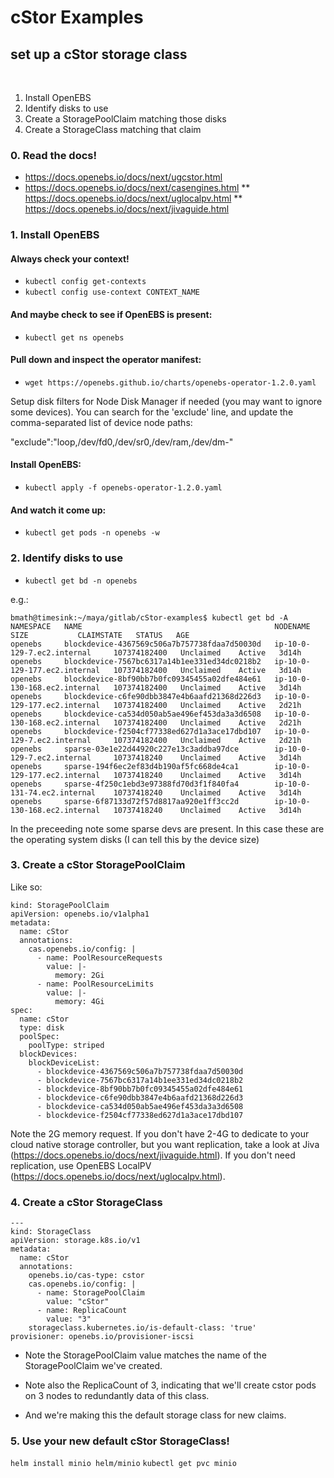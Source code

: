# cStor Examples

## set up a cStor storage class
​
1. Install OpenEBS
2. Identify disks to use
3. Create a StoragePoolClaim matching those disks
4. Create a StorageClass matching that claim

### 0. Read the docs!
* https://docs.openebs.io/docs/next/ugcstor.html
* https://docs.openebs.io/docs/next/casengines.html
** https://docs.openebs.io/docs/next/uglocalpv.html
** https://docs.openebs.io/docs/next/jivaguide.html

### 1. Install OpenEBS

#### Always check your context!
* `kubectl config get-contexts`
* `kubectl config use-context CONTEXT_NAME`

#### And maybe check to see if OpenEBS is present:
* `kubectl get ns openebs`

#### Pull down and inspect the operator manifest:

* `wget https://openebs.github.io/charts/openebs-operator-1.2.0.yaml`

Setup disk filters for Node Disk Manager if needed (you may want to
ignore some devices).  You can search for the 'exclude' line, and
update the comma-separated list of device node paths:

"exclude":"loop,/dev/fd0,/dev/sr0,/dev/ram,/dev/dm-"

#### Install OpenEBS:

* `kubectl apply -f openebs-operator-1.2.0.yaml`

#### And watch it come up:

* `kubectl get pods -n openebs -w`

### 2. Identify disks to use

* `kubectl get bd -n openebs`

e.g.:
```
bmath@timesink:~/maya/gitlab/cStor-examples$ kubectl get bd -A
NAMESPACE   NAME                                           NODENAME                       SIZE           CLAIMSTATE   STATUS   AGE
openebs     blockdevice-4367569c506a7b757738fdaa7d50030d   ip-10-0-129-7.ec2.internal     107374182400   Unclaimed    Active   3d14h
openebs     blockdevice-7567bc6317a14b1ee331ed34dc0218b2   ip-10-0-129-177.ec2.internal   107374182400   Unclaimed    Active   3d14h
openebs     blockdevice-8bf90bb7b0fc09345455a02dfe484e61   ip-10-0-130-168.ec2.internal   107374182400   Unclaimed    Active   3d14h
openebs     blockdevice-c6fe90dbb3847e4b6aafd21368d226d3   ip-10-0-129-177.ec2.internal   107374182400   Unclaimed    Active   2d21h
openebs     blockdevice-ca534d050ab5ae496ef453da3a3d6508   ip-10-0-130-168.ec2.internal   107374182400   Unclaimed    Active   2d21h
openebs     blockdevice-f2504cf77338ed627d1a3ace17dbd107   ip-10-0-129-7.ec2.internal     107374182400   Unclaimed    Active   2d21h
openebs     sparse-03e1e22d44920c227e13c3addba97dce        ip-10-0-129-7.ec2.internal     10737418240    Unclaimed    Active   3d14h
openebs     sparse-194f6ec2ef83d4b190af5fc668de4ca1        ip-10-0-129-177.ec2.internal   10737418240    Unclaimed    Active   3d14h
openebs     sparse-4f250c1ebd3e97388fd70d3f1f840fa4        ip-10-0-131-74.ec2.internal    10737418240    Unclaimed    Active   3d14h
openebs     sparse-6f87133d72f57d8817aa920e1ff3cc2d        ip-10-0-130-168.ec2.internal   10737418240    Unclaimed    Active   3d14h
```
In the preceeding note some sparse devs are present.  In this case these are the operating system disks (I can tell this by the device size)

### 3. Create a cStor StoragePoolClaim

Like so:
```
kind: StoragePoolClaim
apiVersion: openebs.io/v1alpha1
metadata:
  name: cStor
  annotations:
    cas.openebs.io/config: |
      - name: PoolResourceRequests
        value: |-
          memory: 2Gi
      - name: PoolResourceLimits
        value: |-
          memory: 4Gi
spec:
  name: cStor
  type: disk
  poolSpec:
    poolType: striped
  blockDevices:
    blockDeviceList:
      - blockdevice-4367569c506a7b757738fdaa7d50030d
      - blockdevice-7567bc6317a14b1ee331ed34dc0218b2
      - blockdevice-8bf90bb7b0fc09345455a02dfe484e61
      - blockdevice-c6fe90dbb3847e4b6aafd21368d226d3
      - blockdevice-ca534d050ab5ae496ef453da3a3d6508
      - blockdevice-f2504cf77338ed627d1a3ace17dbd107
```

Note the 2G memory request.  If you don't have 2-4G to dedicate to
your cloud native storage controller, but you want replication, take a
look at Jiva (https://docs.openebs.io/docs/next/jivaguide.html).  If
you don't need replication, use OpenEBS LocalPV
(https://docs.openebs.io/docs/next/uglocalpv.html).

### 4. Create a cStor StorageClass

```
---
kind: StorageClass
apiVersion: storage.k8s.io/v1
metadata:
  name: cStor
  annotations:
    openebs.io/cas-type: cstor
    cas.openebs.io/config: |
      - name: StoragePoolClaim
        value: "cStor"
      - name: ReplicaCount
        value: "3"
    storageclass.kubernetes.io/is-default-class: 'true'
provisioner: openebs.io/provisioner-iscsi
```

* Note the StoragePoolClaim value matches the name of the
StoragePoolClaim we've created.

* Note also the ReplicaCount of 3, indicating that we'll create cstor
pods on 3 nodes to redundantly data of this class.

* And we're making this the default storage class for new claims.

### 5. Use your new default cStor StorageClass!

`helm install minio helm/minio`
`kubectl get pvc minio`

